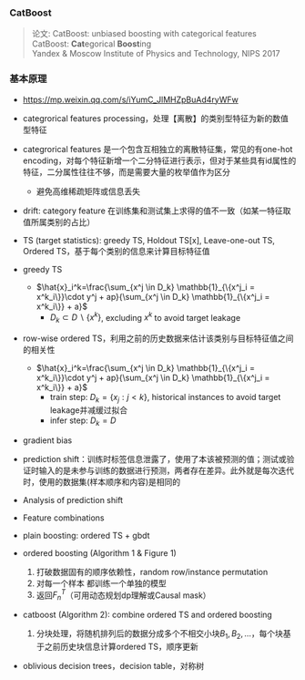 ### CatBoost
> 论文: CatBoost: unbiased boosting with categorical features  
> CatBoost: **Cat**egorical **Boost**ing  
> Yandex & Moscow Institute of Physics and Technology, NIPS 2017  


### 基本原理
- https://mp.weixin.qq.com/s/iYumC_JlMHZpBuAd4ryWFw
- categrorical features processing，处理【离散】的类别型特征为新的数值型特征
- categrorical features 是一个包含互相独立的离散特征集，常见的有one-hot encoding，对每个特征新增一个二分特征进行表示，但对于某些具有id属性的特征，二分属性往往不够，而是需要大量的枚举值作为区分
    - 避免高维稀疏矩阵或信息丢失
- drift: category feature 在训练集和测试集上求得的值不一致（如某一特征取值所属类别的占比）
- TS (target statistics): greedy TS, Holdout TS[x], Leave-one-out TS, Ordered TS，基于每个类别的信息来计算目标特征值


- greedy TS
    - $\hat{x}_i^k=\frac{\sum_{x^j \in D_k} \mathbb{1}_{\{x^j_i = x^k_i\}}\cdot y^j + ap}{\sum_{x^j \in D_k} \mathbb{1}_{\{x^j_i = x^k_i\}} + a}$
        - $D_k \subset D \backslash \{x^k\}$, excluding $x^k$ to avoid target leakage

- row-wise ordered TS，利用之前的历史数据来估计该类别与目标特征值之间的相关性
  - $\hat{x}_i^k=\frac{\sum_{x^j \in D_k} \mathbb{1}_{\{x^j_i = x^k_i\}}\cdot y^j + ap}{\sum_{x^j \in D_k} \mathbb{1}_{\{x^j_i = x^k_i\}} + a}$  
      - train step: $D_k = \{x_j: j\lt k\}$, historical instances to avoid target leakage并减缓过拟合
      - infer step: $D_k = D$

- gradient bias
- prediction shift：训练时标签信息泄露了，使用了本该被预测的值；测试或验证时输入的是未参与训练的数据进行预测，两者存在差异。此外就是每次迭代时，使用的数据集(样本顺序和内容)是相同的
- Analysis of prediction shift
- Feature combinations
- plain boosting: ordered TS + gbdt
- ordered boosting (Algorithm 1 & Figure 1)
    1. 打破数据固有的顺序依赖性，random row/instance permutation
    2. 对每一个样本 都训练一个单独的模型 
    3. 返回$F_{n}^{T}$（可用动态规划dp理解或Causal mask）

- catboost (Algorithm 2): combine ordered TS and ordered boosting
    1. 分块处理，将随机排列后的数据分成多个不相交小块$B_1, B_2, \dots$，每个块基于之前历史块信息计算ordered TS，顺序更新


- oblivious decision trees，decision table，对称树